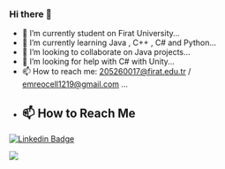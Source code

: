 ### Hi there 👋
- 🔭 I’m currently student on Firat University...
- 🌱 I’m currently learning Java , C++ , C# and Python...
- 👯 I’m looking to collaborate on Java projects...
- 🤔 I’m looking for help with C# with Unity...
- 📫 How to reach me: 205260017@firat.edu.tr / emreocell1219@gmail.com ...
- ## 📫 How to Reach Me


[![Linkedin Badge](https://img.shields.io/badge/emreocel-follow%20on%20linkedin-blue?style=for-the-badge&logo=linkedin)](https://www.linkedin.com/in/emre-öcel-77714a221/)


<img src="https://github-readme-stats.vercel.app/api?username=emreocell&&show_icons=true&title_color=ffffff&icon_color=bb2acf&text_color=daf7dc&bg_color=151515">
